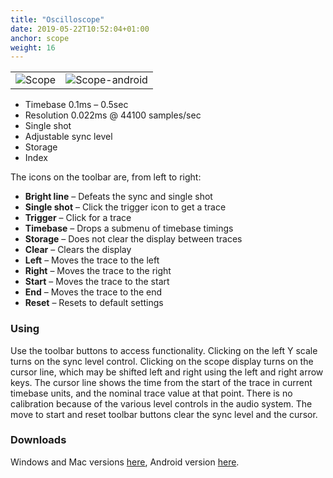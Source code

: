 ```yaml
---
title: "Oscilloscope"
date: 2019-05-22T10:52:04+01:00
anchor: scope
weight: 16
---
```


|     |     |
| --- | --- |
| ![Scope][1] | ![Scope-android][2] |


  * Timebase 0.1ms &ndash; 0.5sec
  * Resolution 0.022ms @ 44100 samples/sec
  * Single shot
  * Adjustable sync level
  * Storage
  * Index

The icons on the toolbar are, from left to right:
 
 *  **Bright line** &ndash; Defeats the sync and single shot
 *  **Single shot** &ndash; Click the trigger icon to get a trace
 *  **Trigger** &ndash; Click for a trace
 *  **Timebase** &ndash; Drops a submenu of timebase timings
 *  **Storage** &ndash; Does not clear the display between traces
 *  **Clear** &ndash; Clears the display
 *  **Left** &ndash; Moves the trace to the left
 *  **Right** &ndash; Moves the trace to the right
 *  **Start** &ndash; Moves the trace to the start
 *  **End** &ndash; Moves the trace to the end
 *  **Reset** &ndash; Resets to default settings

### Using
Use the toolbar buttons to access functionality. Clicking on the left
Y scale turns on the sync level control.  Clicking on the scope
display turns on the cursor line, which may be shifted left and right
using the left and right arrow keys. The cursor line shows the time
from the start of the trace in current timebase units, and the nominal
trace value at that point. There is no calibration because of the
various level controls in the audio system. The move to start and
reset toolbar buttons clear the sync level and the cursor.

### Downloads
Windows and Mac versions [here][3], Android version [here][4].

 [1]: images/Scope.png
 [2]: images/Scope-android.png
 [3]: https://github.com/billthefarmer/audiotools/releases (https://github.com/billthefarmer/audiotools/releases)
 [4]: https://github.com/billthefarmer/scope/releases (https://github.com/billthefarmer/scope/releases)
